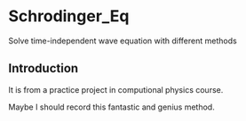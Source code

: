 # Schrodinger_Eq

Solve time-independent wave equation with different methods

## Introduction 

It is from a practice project in computional physics course.

Maybe I should record this fantastic and genius method.
